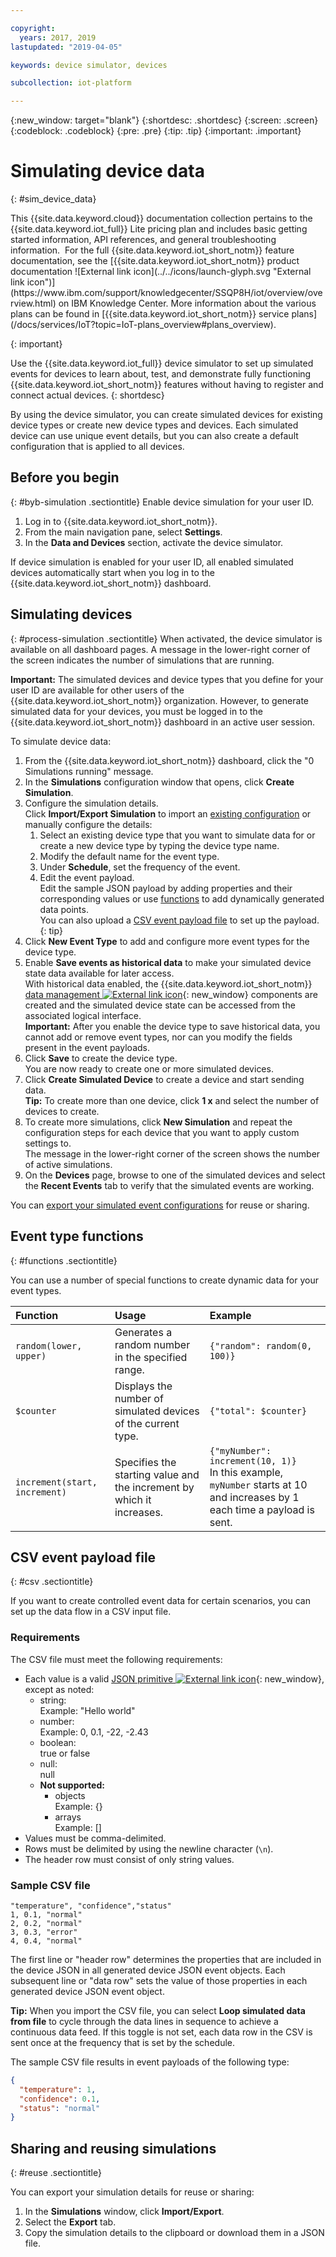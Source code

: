 ```yaml
---

copyright:
  years: 2017, 2019
lastupdated: "2019-04-05"

keywords: device simulator, devices

subcollection: iot-platform

---
```


{:new_window: target="blank"}
{:shortdesc: .shortdesc}
{:screen: .screen}
{:codeblock: .codeblock}
{:pre: .pre}
{:tip: .tip}
{:important: .important}


# Simulating device data
{: #sim_device_data}

<p>This {{site.data.keyword.cloud}} documentation collection pertains to the {{site.data.keyword.iot_full}} Lite pricing plan and includes basic getting started information, API references, and general troubleshooting information. 
For the full {{site.data.keyword.iot_short_notm}} feature documentation, see the [{{site.data.keyword.iot_short_notm}} product documentation ![External link icon](../../icons/launch-glyph.svg "External link icon")](https://www.ibm.com/support/knowledgecenter/SSQP8H/iot/overview/overview.html) on IBM Knowledge Center. More information about the various plans can be found in [{{site.data.keyword.iot_short_notm}} service plans](/docs/services/IoT?topic=IoT-plans_overview#plans_overview). 
</p>
{: important}

Use the {{site.data.keyword.iot_full}} device simulator to set up simulated events for devices to learn about, test, and demonstrate fully functioning {{site.data.keyword.iot_short_notm}} features without having to register and connect actual devices.
{: shortdesc}

By using the device simulator, you can create simulated devices for existing device types or create new device types and devices. Each simulated device can use unique event details, but you can also create a default configuration that is applied to all devices.

## Before you begin
{: #byb-simulation .sectiontitle}
Enable device simulation for your user ID.
1. Log in to {{site.data.keyword.iot_short_notm}}.
2. From the main navigation pane, select **Settings**.
3. In the **Data and Devices** section, activate the device simulator.

If device simulation is enabled for your user ID, all enabled simulated devices automatically start when you log in to the {{site.data.keyword.iot_short_notm}} dashboard.

## Simulating devices
{: #process-simulation .sectiontitle}
When activated, the device simulator is available on all dashboard pages. A message in the lower-right corner of the screen indicates the number of simulations that are running.

**Important:** The simulated devices and device types that you define for your user ID are available for other users of the {{site.data.keyword.iot_short_notm}} organization. However, to generate simulated data for your devices, you must be logged in to the {{site.data.keyword.iot_short_notm}} dashboard in an active user session.

To simulate device data:
1. From the {{site.data.keyword.iot_short_notm}} dashboard, click the "0 Simulations running" message.
3. In the **Simulations** configuration window that opens, click **Create Simulation**.
4. Configure the simulation details.  
Click **Import/Export Simulation** to import an [existing configuration](#reuse) or manually configure the details:
   1. Select an existing device type that you want to simulate data for or create a new device type by typing the device type name.
   2. Modify the default name for the event type.
   3. Under **Schedule**, set the frequency of the event.
   4. Edit the event payload.  
   Edit the sample JSON payload by adding properties and their corresponding values or use [functions](#functions) to add dynamically generated data points.  
   You can also upload a [CSV event payload file](#csv) to set up the payload.  
   {: tip}
5. Click **New Event Type** to add and configure more event types for the device type.
5. Enable **Save events as historical data** to make your simulated device state data available for later access.  
With historical data enabled, the {{site.data.keyword.iot_short_notm}} [data management ![External link icon](../../icons/launch-glyph.svg "External link icon")](https://www.ibm.com/support/knowledgecenter/SSQP8H/iot/platform/GA_information_management/ga_im_definitions.html){: new_window} components are created and the simulated device state can be accessed from the associated logical interface.  
**Important:** After you enable the device type to save historical data, you cannot add or remove event types, nor can you modify the fields present in the event payloads.
5. Click **Save** to create the device type.  
You are now ready to create one or more simulated devices.
6. Click **Create Simulated Device** to create a device and start sending data.  
**Tip:** To create more than one device, click **1 x** and select the number of devices to create.  
7. To create more simulations, click **New Simulation** and repeat the configuration steps for each device that you want to apply custom settings to.   
The message in the lower-right corner of the screen shows the number of active simulations.
8. On the **Devices** page, browse to one of the simulated devices and select the **Recent Events** tab to verify that the simulated events are working.

You can [export your simulated event configurations](#reuse) for reuse or sharing.

## Event type functions
{: #functions .sectiontitle}

You can use a number of special functions to create dynamic data for your event types.

Function | Usage | Example  
:--- | :---  | :--  
`random(lower, upper)`  | Generates a random number in the specified range.  | `{"random": random(0, 100)}`  
`$counter` | Displays the number of simulated devices of the current type. | `{"total": $counter}`  
`increment(start, increment)` | Specifies the starting value and the increment by which it increases. |`{"myNumber": increment(10, 1)}` </br> In this example, `myNumber` starts at 10 and increases by 1 each time a payload is sent.


## CSV event payload file
{: #csv .sectiontitle}

If you want to create controlled event data for certain scenarios, you can set up the data flow in a CSV input file.

### Requirements
The CSV file must meet the following requirements:
- Each value is a valid [JSON primitive ![External link icon](../../icons/launch-glyph.svg "External link icon")](https://json.org){: new_window}, except as noted:
  - string:   
  Example: "Hello world"
  - number:  
  Example: 0, 0.1, -22, -2.43
  - boolean:  
  true or false
  - null:  
  null
  - **Not supported:**
    - objects  
    Example: {}
    - arrays  
    Example: []
- Values must be comma-delimited.
- Rows must be delimited by using the newline character (`\n`).
- The header row must consist of only string values.


### Sample CSV file
```
"temperature", "confidence","status"
1, 0.1, "normal"
2, 0.2, "normal"
3, 0.3, "error"
4, 0.4, "normal"
```

The first line or "header row" determines the properties that are included in the device JSON in all generated device JSON event objects.
Each subsequent line or "data row" sets the value of those properties in each generated device JSON event object.

**Tip:** When you import the CSV file, you can select **Loop simulated data from file** to cycle through the data lines in sequence to achieve a continuous data feed. If this toggle is not set, each data row in the CSV is sent once at the frequency that is set by the schedule.

The sample CSV file results in event payloads of the following type:
```JSON
{
  "temperature": 1,
  "confidence": 0.1,
  "status": "normal"
}
```

## Sharing and reusing simulations
{: #reuse .sectiontitle}

You can export your simulation details for reuse or sharing:
1. In the **Simulations** window, click **Import/Export**.
2. Select the **Export** tab.
3. Copy the simulation details to the clipboard or download them in a JSON file.
